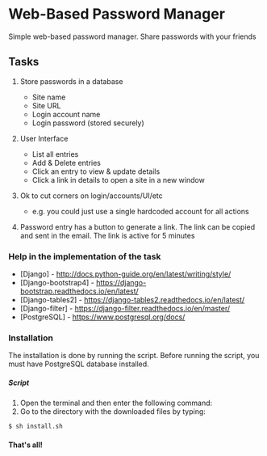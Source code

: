 # Web-Based Password Manager


Simple web-based password manager. Share passwords with your friends

## Tasks
1. Store passwords in a database
    - Site name
    - Site URL
    - Login account name
    - Login password (stored securely)
    
2. User Interface
    - List all entries
    - Add & Delete entries
    - Click an entry to view & update details
    - Click a link in details to open a site in a new window 

3. Ok to cut corners on login/accounts/UI/etc
    - e.g. you could just use a single hardcoded account for all actions
    
4. Password entry has a button to generate a link. The link can be copied and sent in the email. The link is active for 5 minutes
    
### Help in the implementation of the task

* [Django] - http://docs.python-guide.org/en/latest/writing/style/
* [Django-bootstrap4] - https://django-bootstrap.readthedocs.io/en/latest/
* [Django-tables2] - https://django-tables2.readthedocs.io/en/latest/
* [Django-filter] - https://django-filter.readthedocs.io/en/master/
* [PostgreSQL] - https://www.postgresql.org/docs/

### Installation
The installation is done by running the script. Before running the script, you must have PostgreSQL database installed.

##### Script

 1. Open the terminal and then enter the following command:
 2. Go to the directory with the downloaded files by typing:
```sh
$ sh install.sh
```
#### That's all!


